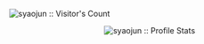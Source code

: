 

<p align="left"><img src="https://profile-counter.glitch.me/{syaojun}/count.svg" alt="syaojun :: Visitor's Count" /></p>


<p align="center"><img src="https://github-readme-stats.vercel.app/api?username=syaojun&show_icons=true&theme=synthwave" alt="syaojun :: Profile Stats" /></p>

